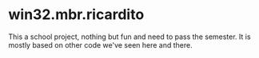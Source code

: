 # win32.mbr.ricardito
This a school project, nothing but fun and need to pass the semester. It is mostly based on other code we've seen here and there.
